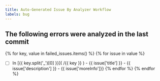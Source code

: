 ```yaml
---
title: Auto-Generated Issue By Analyzer Workflow
labels: bug
---
```


## The following errors were analyzed in the last commit

{% for key, value in failed_issues.items() %}
{% for issue in value %}
- [ ] In [{{ key.split('_')[0] }}]( /{{ key }} ) - {{ issue['title'] }} - {{ issue['description'] }} - {{ issue['moreInfo']}}
{% endfor %}
{% endfor %}

